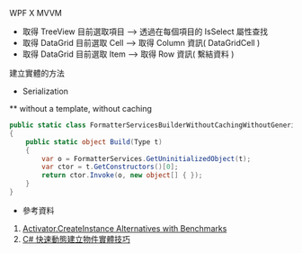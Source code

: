 WPF X MVVM
* 取得 TreeView 目前選取項目 --> 透過在每個項目的 IsSelect 屬性查找
* 取得 DataGrid 目前選取 Cell --> 取得 Column 資訊( DataGridCell )
* 取得 DataGrid 目前選取 Item --> 取得 Row 資訊( 繫結資料 )



建立實體的方法

* Serialization

** without a template, without caching

```csharp
public static class FormatterServicesBuilderWithoutCachingWithoutGeneric
{
    public static object Build(Type t)
    {
        var o = FormatterServices.GetUninitializedObject(t);
        var ctor = t.GetConstructors()[0];
        return ctor.Invoke(o, new object[] { });
    }
}
```

* 參考資料  
1. [Activator.CreateInstance Alternatives with Benchmarks][1]
2. [C# 快速動態建立物件實體技巧][2]


[1]:http://grantbyrne.com/post/activatorcreateinstancealternativetesting/ "Activator.CreateInstance Alternatives with Benchmarks"

[2]:https://dotblogs.com.tw/code6421/2019/08/15/csharpfastobject?fbclid=IwAR1mFR9ZFIxJFVAyJhWOw3ZlbGhF128v8Vnx4REu9DBZfBwIGBGA-ogKt04 "C# 快速動態建立物件實體技巧"
